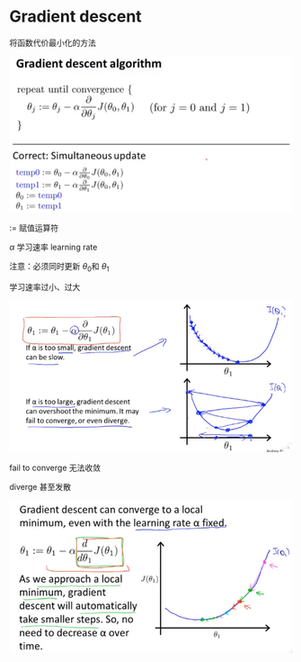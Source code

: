# Gradient descent

将函数代价最小化的方法



![](..\image\NG_梯度下降法.png)



:= 赋值运算符

$\alpha$ 学习速率 learning rate

注意：必须同时更新   $\theta_0$和 $\theta_1$



学习速率过小、过大

![](..\image\NG_学习速率.png)

fail to converge 无法收敛

diverge  甚至发散

![](..\image\NG_梯度下降_学习速率_2.png)


